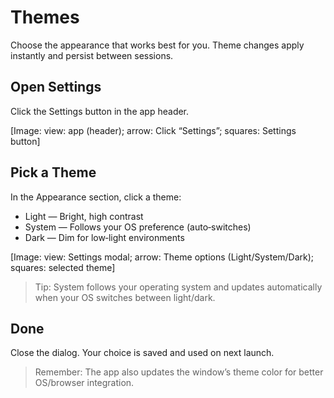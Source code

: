 # Themes

Choose the appearance that works best for you. Theme changes apply instantly and persist between sessions.

## Open Settings
Click the Settings button in the app header.

[Image: view: app (header); arrow: Click “Settings”; squares: Settings button]

## Pick a Theme
In the Appearance section, click a theme:
- Light — Bright, high contrast
- System — Follows your OS preference (auto‑switches)
- Dark — Dim for low‑light environments

[Image: view: Settings modal; arrow: Theme options (Light/System/Dark); squares: selected theme]

> Tip: System follows your operating system and updates automatically when your OS switches between light/dark.

## Done
Close the dialog. Your choice is saved and used on next launch.

> Remember: The app also updates the window’s theme color for better OS/browser integration.
